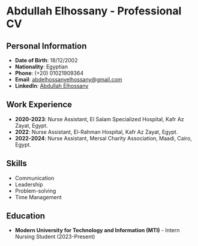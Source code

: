 # Abdullah Elhossany - Professional CV

## Personal Information
- **Date of Birth**: 18/12/2002
- **Nationality**: Egyptian
- **Phone**: (+20) 01021909364
- **Email**: abdelhossanyelhossany@gmail.com
- **LinkedIn**: [Abdullah Elhossany](https://www.linkedin.com/in/abdallah-elhossany/)

## Work Experience
- **2020-2023**: Nurse Assistant, El Salam Specialized Hospital, Kafr Az Zayat, Egypt.
- **2022**: Nurse Assistant, El-Rahman Hospital, Kafr Az Zayat, Egypt.
- **2022-2024**: Nurse Assistant, Mersal Charity Association, Maadi, Cairo, Egypt.

## Skills
- Communication
- Leadership
- Problem-solving
- Time Management

## Education
- **Modern University for Technology and Information (MTI)** - Intern Nursing Student (2023-Present)

